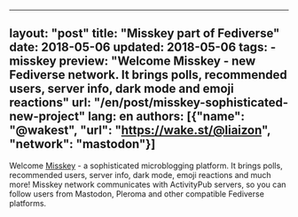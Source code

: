 
---
layout: "post"
title: "Misskey part of Fediverse"
date: 2018-05-06
updated: 2018-05-06
tags:
    - misskey
preview: "Welcome Misskey - new Fediverse network. It brings polls, recommended users, server info, dark mode and emoji reactions"
url: "/en/post/misskey-sophisticated-new-project"
lang: en
authors: [{"name": "@wakest", "url": "https://wake.st/@liaizon", "network": "mastodon"}]
---

Welcome [Misskey](https://github.com/syuilo/misskey) - a sophisticated microblogging platform. It brings polls, recommended users, server info, dark mode, emoji reactions and much more! Misskey network communicates with ActivityPub servers, so you can follow users from Mastodon, Pleroma and other compatible Fediverse platforms.
